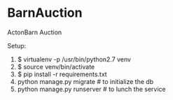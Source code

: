 BarnAuction
===========

ActonBarn Auction



Setup:

1. $ virtualenv -p /usr/bin/python2.7 venv
2. $ source venv/bin/activate
3. $ pip install -r requirements.txt
4. python manage.py migrate # to initialize the db 
5. python manage.py runserver # to lunch the service

